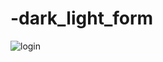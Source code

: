 # -dark_light_form


![login](https://user-images.githubusercontent.com/92896425/225789428-0b281b2e-958d-4ccd-aa5f-62fccf58c98d.png)
